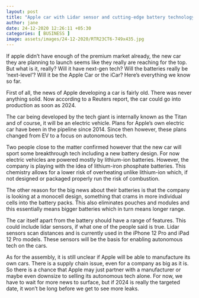 ```yaml
---
layout: post
title: "Apple car with Lidar sensor and cutting-edge battery technology may launch in 2024: Everything we know so far"
author: jane 
date: 24-12-2020 12:26:11 +05:30 
categories: [ BUSINESS ] 
image: assets/images/24-12-2020/RTR23CT6-749x435.jpg
---
```

If apple didn’t have enough of the premium market already, the new car they are planning to launch seems like they really are reaching for the top. But what is it, really? Will it have next-gen tech? Will the batteries really be ‘next-level’? Will it be the Apple Car or the iCar? Here’s everything we know so far.

First of all, the news of Apple developing a car is fairly old. There was never anything solid. Now according to a Reuters report, the car could go into production as soon as 2024.

The car being developed by the tech giant is internally known as the Titan and of course, it will be an electric vehicle. Plans for Apple’s own electric car have been in the pipeline since 2014. Since then however, these plans changed from EV to a focus on autonomous tech.

Two people close to the matter confirmed however that the new car will sport some breakthrough tech including a new battery design. For now electric vehicles are powered mostly by lithium-ion batteries. However, the company is playing with the idea of lithium-iron phosphate batteries. This chemistry allows for a lower risk of overheating unlike lithium-ion which, if not designed or packaged properly run the risk of combustion.

The other reason for the big news about their batteries is that the company is looking at a monocell design, something that crams in more individual cells into the battery packs. This also eliminates pouches and modules and this essentially means bigger batteries which in turn means longer range.

The car itself apart from the battery should have a range of features. This could include lidar sensors, if what one of the people said is true. Lidar sensors scan distances and is currently used in the iPhone 12 Pro and iPad 12 Pro models. These sensors will be the basis for enabling autonomous tech on the cars.

As for the assembly, it is still unclear if Apple will be able to manufacture its own cars. There is a supply chain issue, even for a company as big as it is. So there is a chance that Apple may just partner with a manufacturer or maybe even downsize to selling its autonomous tech alone. For now, we have to wait for more news to surface, but if 2024 is really the targeted date, it won’t be long before we get to see more leaks.